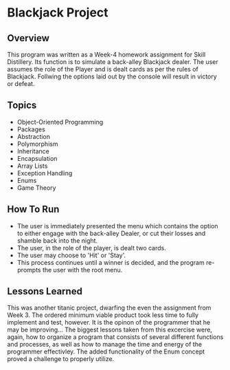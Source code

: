 # Blackjack Project

## Overview
This program was written as a Week-4 homework assignment for Skill Distillery. Its function is to simulate a back-alley Blackjack dealer. The user assumes the role of the Player and is dealt cards as per the rules of Blackjack. Follwing the options laid out by the console will result in victory or defeat. 

## Topics
* Object-Oriented Programming
* Packages
* Abstraction
* Polymorphism
* Inheritance
* Encapsulation
* Array Lists
* Exception Handling
* Enums
* Game Theory

## How To Run
* The user is immediately presented the menu which contains the option to either engage with the back-alley Dealer, or cut their losses and shamble back into the night.
* The user, in the role of the player, is dealt two cards. 
* The user may choose to 'Hit' or 'Stay'.
* This process continues until a winner is decided, and the program re-prompts the user with the root menu.

## Lessons Learned
This was another titanic project, dwarfing the even the assignment from Week 3. The ordered minimum viable product took less time to fully implement and test, however. It is the opinon of the programmer that he may be improving... The biggest lessons taken from this excercise were, again, how to organize a program that consists of several different functions and processes, as well as how to manage the time and energy of the programmer effectivley. The added functionality of the Enum concept proved
a challenge to properly utilize.
